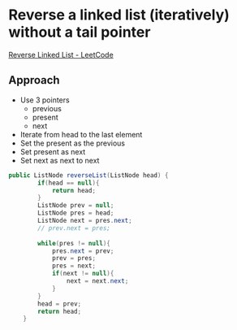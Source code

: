 # Reverse a linked list (iteratively) without a tail pointer

[Reverse Linked List - LeetCode](https://leetcode.com/problems/reverse-linked-list/)

## Approach

- Use 3 pointers
    - previous
    - present
    - next
- Iterate from head to the last element
- Set the present as the previous
- Set present as next
- Set next as next to next

```java
public ListNode reverseList(ListNode head) {
        if(head == null){
            return head; 
        }
        ListNode prev = null;
        ListNode pres = head;
        ListNode next = pres.next;
        // prev.next = pres;
        
        while(pres != null){
            pres.next = prev;
            prev = pres;
            pres = next;
            if(next != null){
                next = next.next;                
            }
        }
        head = prev;
        return head;
    }
```